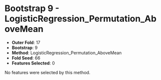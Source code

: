 # Bootstrap 9 - LogisticRegression_Permutation_AboveMean

- **Outer Fold**: 17
- **Bootstrap**: 9
- **Method**: LogisticRegression_Permutation_AboveMean
- **Fold Seed**: 66
- **Features Selected**: 0

No features were selected by this method.
